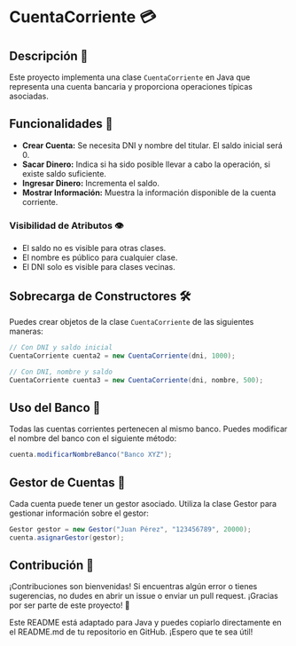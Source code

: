 # CuentaCorriente 💳

## Descripción 🌟

Este proyecto implementa una clase `CuentaCorriente` en Java que representa una cuenta bancaria y proporciona operaciones típicas asociadas.

## Funcionalidades 🚀

- **Crear Cuenta:** Se necesita DNI y nombre del titular. El saldo inicial será 0.
- **Sacar Dinero:** Indica si ha sido posible llevar a cabo la operación, si existe saldo suficiente.
- **Ingresar Dinero:** Incrementa el saldo.
- **Mostrar Información:** Muestra la información disponible de la cuenta corriente.

### Visibilidad de Atributos 👁️

- El saldo no es visible para otras clases.
- El nombre es público para cualquier clase.
- El DNI solo es visible para clases vecinas.

## Sobrecarga de Constructores 🛠️

Puedes crear objetos de la clase `CuentaCorriente` de las siguientes maneras:

```java
// Con DNI y saldo inicial
CuentaCorriente cuenta2 = new CuentaCorriente(dni, 1000);

// Con DNI, nombre y saldo
CuentaCorriente cuenta3 = new CuentaCorriente(dni, nombre, 500);
```

## Uso del Banco 🏦

Todas las cuentas corrientes pertenecen al mismo banco. Puedes modificar el nombre del banco con el siguiente método:
```java
cuenta.modificarNombreBanco("Banco XYZ");
```

## Gestor de Cuentas 🤝
Cada cuenta puede tener un gestor asociado. Utiliza la clase Gestor para gestionar información sobre el gestor:
```java
Gestor gestor = new Gestor("Juan Pérez", "123456789", 20000);
cuenta.asignarGestor(gestor);
```
## Contribución 🤗
¡Contribuciones son bienvenidas! Si encuentras algún error o tienes sugerencias, no dudes en abrir un issue o enviar un pull request. ¡Gracias por ser parte de este proyecto! 👏


Este README está adaptado para Java y puedes copiarlo directamente en el README.md de tu repositorio en GitHub. ¡Espero que te sea útil!

